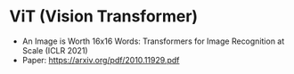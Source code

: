 # ViT (Vision Transformer)
* An Image is Worth 16x16 Words: Transformers for Image Recognition at Scale (ICLR 2021)
* Paper: https://arxiv.org/pdf/2010.11929.pdf
